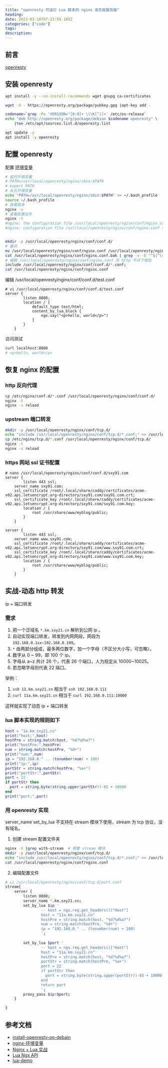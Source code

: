 ```yaml
---
title: "openresty 可运行 Lua 脚本的 nginx 高性能服务器"
heading:  
date: 2023-03-10T07:23:59.105Z
categories: ["code"]
tags: 
description:  
---
```


## 前言

[openresty](https://openresty.org/en/getting-started.html)
 

## 安装 openresty

```bash
apt install -y --no-install-recommends wget gnupg ca-certificates

wget -O - https://openresty.org/package/pubkey.gpg |apt-key add -

codename=`grep -Po 'VERSION="[0-9]+ \(\K[^)]+' /etc/os-release`
echo "deb http://openresty.org/package/debian $codename openresty" \
    |tee /etc/apt/sources.list.d/openresty.list

apt update -y
apt install -y openresty
```

## 配置 openresty
配置 [环境变量](https://openresty.org/en/getting-started.html)
```bash
# 临时环境变量
# PATH=/usr/local/openresty/nginx/sbin:$PATH
# export PATH
# 永久环境变量
echo "PATH=/usr/local/openresty/nginx/sbin:$PATH" >> ~/.bash_profile
source ~/.bash_profile
# 查看版本
nginx -v
# 查看配置文件
nginx -t
#nginx: the configuration file /usr/local/openresty/nginx/conf/nginx.conf syntax is ok
#nginx: configuration file /usr/local/openresty/nginx/conf/nginx.conf test is successful


mkdir -p /usr/local/openresty/nginx/conf/conf.d/
# 备份
mv /usr/local/openresty/nginx/conf/nginx.conf /usr/local/openresty/nginx/conf/nginx.conf.bak
cat /usr/local/openresty/nginx/conf/nginx.conf.bak | grep -v -E "^$|^\s*#" > /usr/local/openresty/nginx/conf/nginx.conf
# 编辑 /usr/local/openresty/nginx/conf/nginx.conf 在 http 节点下增加
include /usr/local/openresty/nginx/conf/conf.d/*.conf;
cat /usr/local/openresty/nginx/conf/nginx.conf
```


编辑 /usr/local/openresty/nginx/conf/conf.d/test.conf
```nginx
# vi /usr/local/openresty/nginx/conf/conf.d/test.conf
server {
        listen 8080;
        location / {
            default_type text/html;
            content_by_lua_block {
                ngx.say("<p>hello, world</p>")
            }
        }
    }
```

访问测试
```bash
curl localhost:8080
# <p>hello, world</p>
```

## 恢复 nginx 的配置

### http 反向代理
```bash
cp /etc/nginx/conf.d/*.conf /usr/local/openresty/nginx/conf/conf.d/
nginx -t
nginx -s reload
```

### upstream 端口转发
```bash
mkdir -p /usr/local/openresty/nginx/conf/tcp.d/
echo "include /usr/local/openresty/nginx/conf/tcp.d/*.conf;" >> /usr/local/openresty/nginx/conf/nginx.conf
cp /etc/nginx/tcp.d/*.conf /usr/local/openresty/nginx/conf/tcp.d/
nginx -t
nginx -s reload
```
### https 网站 ssl 证书配置
```nginx
# nano /usr/local/openresty/nginx/conf/conf.d/sxy91.com
server {
        listen 443 ssl;
	server_name sxy91.com;
	ssl_certificate /root/.local/share/caddy/certificates/acme-v02.api.letsencrypt.org-directory/sxy91.com/sxy91.com.crt;
	ssl_certificate_key /root/.local/share/caddy/certificates/acme-v02.api.letsencrypt.org-directory/sxy91.com/sxy91.com.key;
        location / {
            root /usr/share/www/myblog/public;
        }
    }

server {
        listen 443 ssl;
	server_name www.sxy91.com;
	ssl_certificate /root/.local/share/caddy/certificates/acme-v02.api.letsencrypt.org-directory/sxy91.com/www.sxy91.com.crt;
	ssl_certificate_key /root/.local/share/caddy/certificates/acme-v02.api.letsencrypt.org-directory/sxy91.com/www.sxy91.com.key;
        location / {
            root /usr/share/www/myblog/public;
        }
    }
```

## 实战-动态 http 转发
 ip + 端口转发


### 需求
1. 把一个泛域名 `*.km.sxy21.cn` 解析到公网 ip 。
2. 自动实现端口转发，转发到内网网段，网段为 `192.168.0.1xx~192.168.0.199`。
3. `*` 由两部分组成，最多两位数字，加一个字母（不区分大小写，可忽略）。
4. 数字从 0 ~ 99，即 100 个 ip。
5. 字母从 a~z 共计 26 个，代表 26 个端口，人为规定从 10000~10025。
6. 若忽略字母则代表 22 端口。

举例：
1. `ssh 11.km.sxy21.cn` 相当于 `ssh 192.168.0.111`
2. `curl 11a.km.sxy21.cn` 相当于 `curl 192.168.0.111:10000`

这样就实现了动态 ip + 端口转发


### lua 脚本实现的规则如下
```lua
host = "1a.km.sxy21.cn"
print("host:",host)
hostPre = string.match(host, "%d?%d%a?")
print("hostPre:",hostPre)
num = string.match(hostPre, "%d+")
print("num:",num)
ip = "192.168.0." .. (tonumber(num) + 100)
print("ip:",ip)
portStr = string.match(hostPre, "%a+") 
print("portStr:",portStr)
port = 22
if portStr then
  port = string.byte(string.upper(portStr))-65 + 10000
end
print("port:",port)
```


### 用 openresty 实现
server_name set_by_lua  不支持在 stream 模块下使用，stream 为 tcp 协议，没有域名。


1. 创建 stream 配置文件夹
```bash
nginx -V |grep with-stream  # 需要 stream 模块
mkdir -p /usr/local/openresty/nginx/conf/tcp.d/
echo "include /usr/local/openresty/nginx/conf/tcp.d/*.conf;" >> /usr/local/openresty/nginx/conf/nginx.conf
cat /usr/local/openresty/nginx/conf/nginx.conf
```
2. 编辑配置文件
```bash
# vi /usr/local/openresty/nginx/conf/tcp.d/port.conf
stream{
	server {
        listen 8080;
        server_name *.km.sxy21.cn;
        set_by_lua $ip '
                -- host = ngx.req.get_headers()["Host"]
                host = "11a.km.sxy21.cn"
                hostPre = string.match(host, "%d?%d%a?")
                num = string.match(hostPre, "%d+")
                ip = "192.168.0." .. (tonumber(num) + 100)
                ';
        
        set_by_lua $port '
                -- host = ngx.req.get_headers()["Host"]
                host = "11a.km.sxy21.cn"
                hostPre = string.match(host, "%d?%d%a?")
                portStr = string.match(hostPre, "%a+") 
                port = 22
                if portStr then
                  port = string.byte(string.upper(portStr))-65 + 10000
                end
                return port
                ';
        proxy_pass $ip:$port;
    }

}
```



## 参考文档
- [install-openresty-on-debain](https://blog.openresty.com.cn/cn/openresty-pre-built-for-debian-11/)
- [nginx-环境变量](https://www.jianshu.com/p/ac2bc0ad3d74)
- [Nginx + Lua 实战](http://www.sunrisenan.com/docs/nginx/nginx10.html#eds4dw)
- [Lua Ngx API](https://openresty-reference.readthedocs.io/en/latest/Lua_Nginx_API/)
- [lua-demo](https://segmentfault.com/a/1190000039347196)